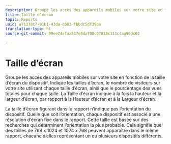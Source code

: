 ```yaml
---
description: Groupe les accès des appareils mobiles sur votre site en fonction de la taille d’écran du dispositif. Indique les tailles d’écran, le nombre de visiteurs sur votre site utilisant chaque taille d’écran, ainsi que le pourcentage des vues totales pour chaque taille. La Taille d’écran indique à la fois la hauteur et la largeur d’écran, par rapport à la Hauteur d’écran et à la Largeur d’écran.
title: Taille d’écran
topic: Reports
uuid: a71378c7-91b1-43da-8583-fbbdc5df39ba
translation-type: ht
source-git-commit: 99ee24efaa517e8da700c67818c111c4aa90dc02

---
```



# Taille d’écran

Groupe les accès des appareils mobiles sur votre site en fonction de la taille d’écran du dispositif. Indique les tailles d’écran, le nombre de visiteurs sur votre site utilisant chaque taille d’écran, ainsi que le pourcentage des vues totales pour chaque taille. La Taille d’écran indique à la fois la hauteur et la largeur d’écran, par rapport à la Hauteur d’écran et à la Largeur d’écran.

La taille d’écran figurant dans le rapport n’indique pas l’orientation du dispositif. Quelle que soit l’orientation, chaque dispositif est associé à une résolution d’écran fixe dans le rapport. Cette taille est basée sur des recherches qui déterminent l’orientation la plus probable. Cela signifie que des tailles de 768 x 1024 et 1024 x 768 peuvent apparaître dans le même rapport, chacune d’elles représentant un ou plusieurs dispositifs différents.
